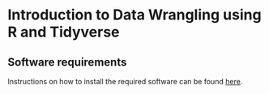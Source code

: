 # Introduction to Data Wrangling using R and Tidyverse

## Software requirements

Instructions on how to install the required software can be found [here](software.md).

